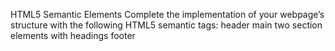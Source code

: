 HTML5 Semantic Elements
Complete the implementation of your webpage’s structure with the following HTML5 semantic tags:
header
main
two section elements with headings
footer
